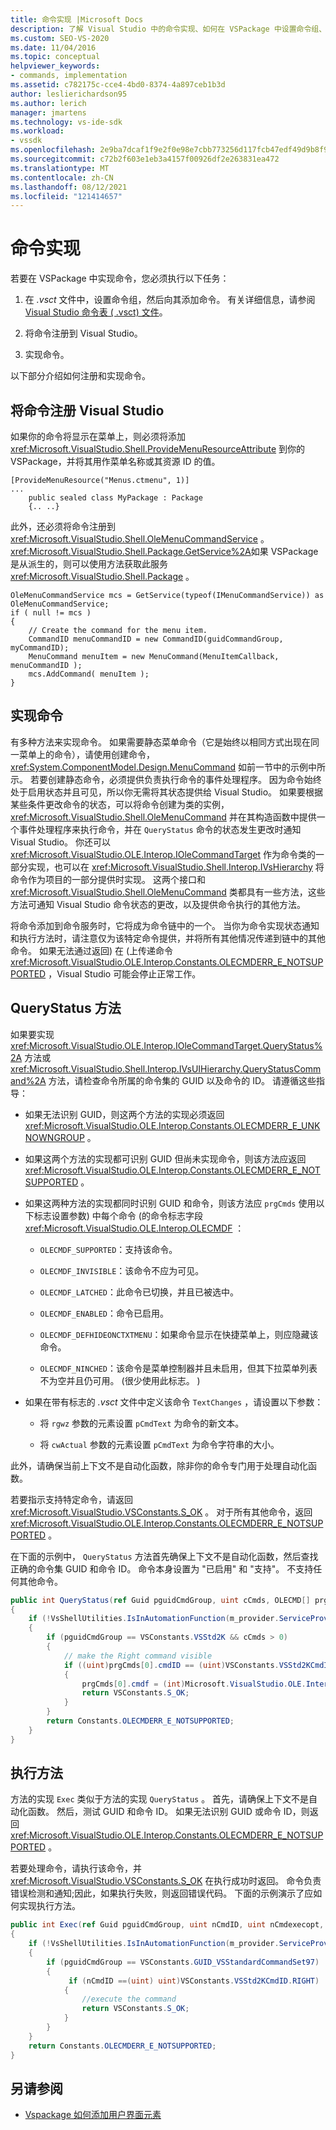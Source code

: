 ```yaml
---
title: 命令实现 |Microsoft Docs
description: 了解 Visual Studio 中的命令实现、如何在 VSPackage 中设置命令组、向其中添加命令、注册命令并实现命令。
ms.custom: SEO-VS-2020
ms.date: 11/04/2016
ms.topic: conceptual
helpviewer_keywords:
- commands, implementation
ms.assetid: c782175c-cce4-4bd0-8374-4a897ceb1b3d
author: leslierichardson95
ms.author: lerich
manager: jmartens
ms.technology: vs-ide-sdk
ms.workload:
- vssdk
ms.openlocfilehash: 2e9ba7dcaf1f9e2f0e98e7cbb773256d117fcb47edf49d9b8f9815c985156b38
ms.sourcegitcommit: c72b2f603e1eb3a4157f00926df2e263831ea472
ms.translationtype: MT
ms.contentlocale: zh-CN
ms.lasthandoff: 08/12/2021
ms.locfileid: "121414657"
---
```

# <a name="command-implementation"></a>命令实现
若要在 VSPackage 中实现命令，您必须执行以下任务：

1. 在 *.vsct* 文件中，设置命令组，然后向其添加命令。 有关详细信息，请参阅[Visual Studio 命令表 ( .vsct) 文件](../../extensibility/internals/visual-studio-command-table-dot-vsct-files.md)。

2. 将命令注册到 Visual Studio。

3. 实现命令。

以下部分介绍如何注册和实现命令。

## <a name="register-commands-with-visual-studio"></a>将命令注册 Visual Studio
 如果你的命令将显示在菜单上，则必须将添加 <xref:Microsoft.VisualStudio.Shell.ProvideMenuResourceAttribute> 到你的 VSPackage，并将其用作菜单名称或其资源 ID 的值。

```
[ProvideMenuResource("Menus.ctmenu", 1)]
...
    public sealed class MyPackage : Package
    {.. ..}

```

 此外，还必须将命令注册到 <xref:Microsoft.VisualStudio.Shell.OleMenuCommandService> 。 <xref:Microsoft.VisualStudio.Shell.Package.GetService%2A>如果 VSPackage 是从派生的，则可以使用方法获取此服务 <xref:Microsoft.VisualStudio.Shell.Package> 。

```
OleMenuCommandService mcs = GetService(typeof(IMenuCommandService)) as OleMenuCommandService;
if ( null != mcs )
{
    // Create the command for the menu item.
    CommandID menuCommandID = new CommandID(guidCommandGroup, myCommandID);
    MenuCommand menuItem = new MenuCommand(MenuItemCallback, menuCommandID );
    mcs.AddCommand( menuItem );
}

```

## <a name="implement-commands"></a>实现命令
 有多种方法来实现命令。 如果需要静态菜单命令（它是始终以相同方式出现在同一菜单上的命令），请使用创建命令， <xref:System.ComponentModel.Design.MenuCommand> 如前一节中的示例中所示。 若要创建静态命令，必须提供负责执行命令的事件处理程序。 因为命令始终处于启用状态并且可见，所以你无需将其状态提供给 Visual Studio。 如果要根据某些条件更改命令的状态，可以将命令创建为类的实例， <xref:Microsoft.VisualStudio.Shell.OleMenuCommand> 并在其构造函数中提供一个事件处理程序来执行命令，并在 `QueryStatus` 命令的状态发生更改时通知 Visual Studio。 你还可以 <xref:Microsoft.VisualStudio.OLE.Interop.IOleCommandTarget> 作为命令类的一部分实现，也可以在 <xref:Microsoft.VisualStudio.Shell.Interop.IVsHierarchy> 将命令作为项目的一部分提供时实现。 这两个接口和 <xref:Microsoft.VisualStudio.Shell.OleMenuCommand> 类都具有一些方法，这些方法可通知 Visual Studio 命令状态的更改，以及提供命令执行的其他方法。

 将命令添加到命令服务时，它将成为命令链中的一个。 当你为命令实现状态通知和执行方法时，请注意仅为该特定命令提供，并将所有其他情况传递到链中的其他命令。 如果无法通过返回) 在 (上传递命令 <xref:Microsoft.VisualStudio.OLE.Interop.Constants.OLECMDERR_E_NOTSUPPORTED> ，Visual Studio 可能会停止正常工作。

## <a name="querystatus-methods"></a>QueryStatus 方法
 如果要实现 <xref:Microsoft.VisualStudio.OLE.Interop.IOleCommandTarget.QueryStatus%2A> 方法或 <xref:Microsoft.VisualStudio.Shell.Interop.IVsUIHierarchy.QueryStatusCommand%2A> 方法，请检查命令所属的命令集的 GUID 以及命令的 ID。 请遵循这些指导：

- 如果无法识别 GUID，则这两个方法的实现必须返回 <xref:Microsoft.VisualStudio.OLE.Interop.Constants.OLECMDERR_E_UNKNOWNGROUP> 。

- 如果这两个方法的实现都可识别 GUID 但尚未实现命令，则该方法应返回 <xref:Microsoft.VisualStudio.OLE.Interop.Constants.OLECMDERR_E_NOTSUPPORTED> 。

- 如果这两种方法的实现都同时识别 GUID 和命令，则该方法应 `prgCmds` 使用以下标志设置参数) 中每个命令 (的命令标志字段 <xref:Microsoft.VisualStudio.OLE.Interop.OLECMDF> ：

  - `OLECMDF_SUPPORTED`：支持该命令。

  - `OLECMDF_INVISIBLE`：该命令不应为可见。

  - `OLECMDF_LATCHED`：此命令已切换，并且已被选中。

  - `OLECMDF_ENABLED`：命令已启用。

  - `OLECMDF_DEFHIDEONCTXTMENU`：如果命令显示在快捷菜单上，则应隐藏该命令。

  - `OLECMDF_NINCHED`：该命令是菜单控制器并且未启用，但其下拉菜单列表不为空并且仍可用。  (很少使用此标志。 ) 

- 如果在带有标志的 *.vsct* 文件中定义该命令 `TextChanges` ，请设置以下参数：

  - 将 `rgwz` 参数的元素设置 `pCmdText` 为命令的新文本。

  - 将 `cwActual` 参数的元素设置 `pCmdText` 为命令字符串的大小。

此外，请确保当前上下文不是自动化函数，除非你的命令专门用于处理自动化函数。

若要指示支持特定命令，请返回 <xref:Microsoft.VisualStudio.VSConstants.S_OK> 。 对于所有其他命令，返回 <xref:Microsoft.VisualStudio.OLE.Interop.Constants.OLECMDERR_E_NOTSUPPORTED> 。

在下面的示例中， `QueryStatus` 方法首先确保上下文不是自动化函数，然后查找正确的命令集 GUID 和命令 ID。 命令本身设置为 "已启用" 和 "支持"。 不支持任何其他命令。

```csharp
public int QueryStatus(ref Guid pguidCmdGroup, uint cCmds, OLECMD[] prgCmds, IntPtr pCmdText)
{
    if (!VsShellUtilities.IsInAutomationFunction(m_provider.ServiceProvider))
    {
        if (pguidCmdGroup == VSConstants.VSStd2K && cCmds > 0)
        {
            // make the Right command visible
            if ((uint)prgCmds[0].cmdID == (uint)VSConstants.VSStd2KCmdID.RIGHT)
            {
                prgCmds[0].cmdf = (int)Microsoft.VisualStudio.OLE.Interop.Constants.MSOCMDF_ENABLED | (int)Microsoft.VisualStudio.OLE.Interop.Constants.MSOCMDF_SUPPORTED;
                return VSConstants.S_OK;
            }
        }
        return Constants.OLECMDERR_E_NOTSUPPORTED;
    }
}
```

## <a name="execution-methods"></a>执行方法
 方法的实现 `Exec` 类似于方法的实现 `QueryStatus` 。 首先，请确保上下文不是自动化函数。 然后，测试 GUID 和命令 ID。 如果无法识别 GUID 或命令 ID，则返回 <xref:Microsoft.VisualStudio.OLE.Interop.Constants.OLECMDERR_E_NOTSUPPORTED> 。

 若要处理命令，请执行该命令，并 <xref:Microsoft.VisualStudio.VSConstants.S_OK> 在执行成功时返回。 命令负责错误检测和通知;因此，如果执行失败，则返回错误代码。 下面的示例演示了应如何实现执行方法。

```csharp
public int Exec(ref Guid pguidCmdGroup, uint nCmdID, uint nCmdexecopt, IntPtr pvaIn, IntPtr pvaOut)
{
    if (!VsShellUtilities.IsInAutomationFunction(m_provider.ServiceProvider))
    {
        if (pguidCmdGroup == VSConstants.GUID_VSStandardCommandSet97)
        {
             if (nCmdID ==(uint) uint)VSConstants.VSStd2KCmdID.RIGHT)
            {
                //execute the command
                return VSConstants.S_OK;
            }
        }
    }
    return Constants.OLECMDERR_E_NOTSUPPORTED;
}
```

## <a name="see-also"></a>另请参阅

- [Vspackage 如何添加用户界面元素](../../extensibility/internals/how-vspackages-add-user-interface-elements.md)
